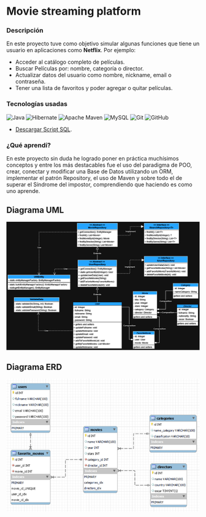 # Movie streaming platform

### Descripción
En este proyecto tuve como objetivo simular algunas funciones que tiene un usuario en aplicaciones como **Netflix**. Por ejemplo:

- Acceder al catálogo completo de películas.
- Buscar Películas por: nombre, categoría o director. 
- Actualizar datos del usuario como nombre, nickname, email o contraseña.
- Tener una lista de favoritos y poder agregar o quitar películas. 

### Tecnologías usadas
![Java](https://img.shields.io/badge/java-%23ED8B00.svg?style=for-the-badge&logo=openjdk&logoColor=white)
![Hibernate](https://img.shields.io/badge/Hibernate-59666C?style=for-the-badge&logo=Hibernate&logoColor=white)
	![Apache Maven](https://img.shields.io/badge/Apache%20Maven-C71A36?style=for-the-badge&logo=Apache%20Maven&logoColor=white)
![MySQL](https://img.shields.io/badge/mysql-%2300f.svg?style=for-the-badge&logo=mysql&logoColor=white)
![Git](https://img.shields.io/badge/git-%23F05033.svg?style=for-the-badge&logo=git&logoColor=white)
![GitHub](https://img.shields.io/badge/github-%23121011.svg?style=for-the-badge&logo=github&logoColor=white)

- [Descargar Script SQL](resources/StructureDataMoviePlatform.sql).

### ¿Qué aprendí?
 
En este proyecto sin duda he logrado poner en práctica muchísimos conceptos y entre los más destacables fue el uso del paradigma de POO, crear, conectar y modificar una Base de Datos utilizando un ORM, implementar el patrón Repository, el uso de Maven y sobre todo el de superar el Síndrome del impostor, comprendiendo que haciendo es como uno aprende.

## Diagrama UML
!["Diagrama ERD"](resources/moviePlatformUML.drawio.png)
## Diagrama ERD
!["Diagrama ERD"](resources/MySQL_ERD.png)